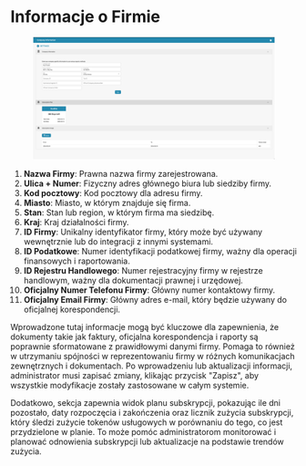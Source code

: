 # Informacje o Firmie

<figure><img src="../../../.gitbook/assets/Bildschirmfoto 2024-05-08 um 08.18.42.png" alt=""><figcaption></figcaption></figure>

1. **Nazwa Firmy**: Prawna nazwa firmy zarejestrowana.
2. **Ulica + Numer**: Fizyczny adres głównego biura lub siedziby firmy.
3. **Kod pocztowy**: Kod pocztowy dla adresu firmy.
4. **Miasto**: Miasto, w którym znajduje się firma.
5. **Stan**: Stan lub region, w którym firma ma siedzibę.
6. **Kraj**: Kraj działalności firmy.
7. **ID Firmy**: Unikalny identyfikator firmy, który może być używany wewnętrznie lub do integracji z innymi systemami.
8. **ID Podatkowe**: Numer identyfikacji podatkowej firmy, ważny dla operacji finansowych i raportowania.
9. **ID Rejestru Handlowego**: Numer rejestracyjny firmy w rejestrze handlowym, ważny dla dokumentacji prawnej i urzędowej.
10. **Oficjalny Numer Telefonu Firmy**: Główny numer kontaktowy firmy.
11. **Oficjalny Email Firmy**: Główny adres e-mail, który będzie używany do oficjalnej korespondencji.

Wprowadzone tutaj informacje mogą być kluczowe dla zapewnienia, że dokumenty takie jak faktury, oficjalna korespondencja i raporty są poprawnie sformatowane z prawidłowymi danymi firmy. Pomaga to również w utrzymaniu spójności w reprezentowaniu firmy w różnych komunikacjach zewnętrznych i dokumentach. Po wprowadzeniu lub aktualizacji informacji, administrator musi zapisać zmiany, klikając przycisk "Zapisz", aby wszystkie modyfikacje zostały zastosowane w całym systemie.

Dodatkowo, sekcja zapewnia widok planu subskrypcji, pokazując ile dni pozostało, daty rozpoczęcia i zakończenia oraz licznik zużycia subskrypcji, który śledzi zużycie tokenów usługowych w porównaniu do tego, co jest przydzielone w planie. To może pomóc administratorom monitorować i planować odnowienia subskrypcji lub aktualizacje na podstawie trendów zużycia.
